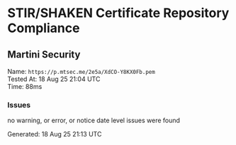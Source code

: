 # STIR/SHAKEN Certificate Repository Compliance

## Martini Security

Name: `https://p.mtsec.me/2e5a/XdCO-Y8KX0Fb.pem`\
Tested At: 18 Aug 25 21:04 UTC\
Time: 88ms

### Issues

no warning, or error, or notice date level issues were found

Generated: 18 Aug 25 21:13 UTC